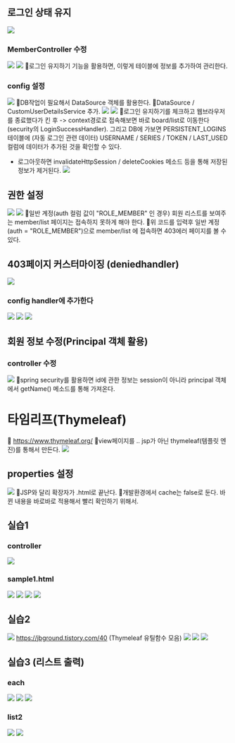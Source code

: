## 로그인 상태 유지
![](../image/Pasted%20image%2020240426171430.png)
### MemberController 수정
![](../image/Pasted%20image%2020240426171952.png)
![](../image/Pasted%20image%2020240426172744.png)
📌로그인 유지하기 기능을 활용하면, 이렇게 테이블에 정보를 추가하여 관리한다.

### config 설정
![](../image/Pasted%20image%2020240426173835.png)
📌DB작업이 필요해서 DataSource 객체를 활용한다.
📌DataSource / CustomUserDetailsService 추가.
![](../image/Pasted%20image%2020240426173903.png)
![](../image/Pasted%20image%2020240426174444.png)
📌로그인 유지하기를 체크하고 웹브라우저를 종료했다가 킨 후 -> context경로로 접속해보면 바로 board/list로 이동한다(security의 LoginSuccessHandler). 그리고 DB에 가보면 PERSISTENT_LOGINS 테이블에 (자동 로그인 관련 데이터) USERNAME / SERIES / TOKEN / LAST_USED 컬럼에 데이터가 추가된 것을 확인할 수 있다.
- 로그아웃하면 invalidateHttpSession / deleteCookies 메소드 등을 통해 저장된 정보가 제거된다.
![](../image/Pasted%20image%2020240429093256.png)


## 권한 설정
![](../image/Pasted%20image%2020240429094108.png)
![](../image/Pasted%20image%2020240429093900.png)
📌일반 계정(auth 컬럼 값이 "ROLE_MEMBER" 인 경우) 회원 리스트를 보여주는 member/list 페이지는 접속하지 못하게 해야 한다.
📌위 코드를 입력후 일반 계정(auth = "ROLE_MEMBER")으로 member/list 에 접속하면 403에러 페이지를 볼 수 있다.


## 403페이지 커스터마이징 (deniedhandler)
![](../image/Pasted%20image%2020240429102101.png)
### config handler에 추가한다
![](../image/Pasted%20image%2020240429103125.png)
![](../image/Pasted%20image%2020240429103706.png)
![](../image/Pasted%20image%2020240429104934.png)



## 회원 정보 수정(Principal 객체 활용)
### controller 수정
![](../image/Pasted%20image%2020240429105101.png)
📌spring security를 활용하면 id에 관한 정보는 session이 아니라 principal 객체에서 getName() 메소드를 통해 가져온다.




# 타임리프(Thymeleaf)
📌 https://www.thymeleaf.org/
📌view페이지를 .. jsp가 아닌 thymeleaf(템플릿 엔진)를 통해서 만든다.
![](../image/Pasted%20image%2020240429113323.png)


## properties 설정
![](../image/Pasted%20image%2020240429113839.png)
📌JSP와 달리 확장자가 .html로 끝난다.
📌개발환경에서 cache는 false로 둔다. 바뀐 내용을 바로바로 적용해서 빨리 확인하기 위해서.


## 실습1
### controller
![](../image/Pasted%20image%2020240429114544.png)
### sample1.html
![](../image/Pasted%20image%2020240429120313.png)
![](../image/Pasted%20image%2020240429121200.png)
![](../image/Pasted%20image%2020240429123913.png)
![](../image/Pasted%20image%2020240429123939.png)




## 실습2
![](../image/Pasted%20image%2020240429124459.png)
https://jbground.tistory.com/40 (Thymeleaf 유틸함수 모음)
![](../image/Pasted%20image%2020240429140105.png)
![](../image/Pasted%20image%2020240429140825.png)
![](../image/Pasted%20image%2020240429141328.png)



## 실습3 (리스트 출력)
### each
![](../image/Pasted%20image%2020240429142508.png)
![](../image/Pasted%20image%2020240429143441.png)
![](../image/Pasted%20image%2020240429143500.png)

### list2
![](../image/Pasted%20image%2020240429144603.png)
![](../image/Pasted%20image%2020240429145008.png)
